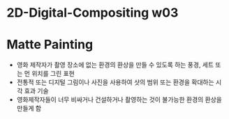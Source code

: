 # 2D-Digital-Compositing w03
Matte Painting
=============
* 영화 제작자가 촬영 장소에 없는 환경의 환상을 만들 수 있도록 하는 풍경, 세트 또는 먼 위치를 그린 표현 
* 전통적 또는 디지털 그림이나 사진을 사용하여 샷의 범위 또는 환경을 확대하는 시각 효과 기술
* 영화제작자들이 너무 비싸거나 건설하거나 촬영하는 것이 불가능한 환경의 환상을 만들게 함

